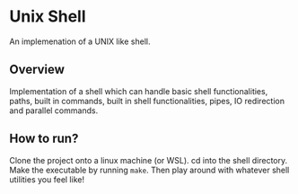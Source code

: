# Unix Shell
An implemenation of a UNIX like shell. 

## Overview

Implementation of a shell which can handle basic shell functionalities, paths, built in commands, built in shell functionalities, pipes, IO redirection and parallel commands. 

## How to run? 
Clone the project onto a linux machine (or WSL). cd into the shell directory. Make the executable by running ``` make ```. Then play around with whatever shell utilities you feel like!